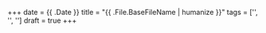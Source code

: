 +++
date = {{ .Date }}
title = "{{ .File.BaseFileName | humanize }}"
tags = ['', '', '']
draft = true
+++
